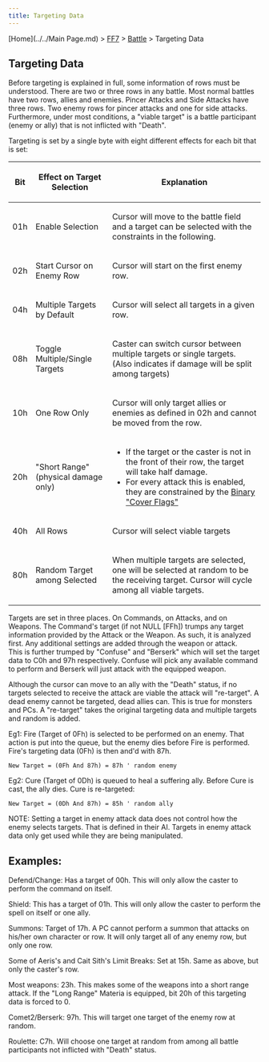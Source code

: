 ```yaml
---
title: Targeting Data
---
```


[Home](../../Main Page.md) > [FF7](../../FF7.md) > [Battle](../Battle.md) > Targeting Data

## Targeting Data

Before targeting is explained in full, some information of rows must be understood. There are two or three rows in any battle. Most normal battles have two rows, allies and enemies. Pincer Attacks and Side Attacks have three rows. Two enemy rows for pincer attacks and one for side attacks. Furthermore, under most conditions, a "viable target" is a battle participant (enemy or ally) that is not inflicted with "Death".

Targeting is set by a single byte with eight different effects for each bit that is set:

<table><thead><tr class="header"><th><p>Bit</p></th><th><p>Effect on Target Selection</p></th><th><p>Explanation</p></th></tr></thead><tbody><tr class="odd"><td><p>01h</p></td><td><p>Enable Selection</p></td><td><p>Cursor will move to the battle field and a target can be selected with the constraints in the following.</p></td></tr><tr class="even"><td><p>02h</p></td><td><p>Start Cursor on Enemy Row</p></td><td><p>Cursor will start on the first enemy row.</p></td></tr><tr class="odd"><td><p>04h</p></td><td><p>Multiple Targets by Default</p></td><td><p>Cursor will select all targets in a given row.</p></td></tr><tr class="even"><td><p>08h</p></td><td><p>Toggle Multiple/Single Targets</p></td><td><p>Caster can switch cursor between multiple targets or single targets. (Also indicates if damage will be split among targets)</p></td></tr><tr class="odd"><td><p>10h</p></td><td><p>One Row Only</p></td><td><p>Cursor will only target allies or enemies as defined in 02h and cannot be moved from the row.</p></td></tr><tr class="even"><td><p>20h<br />
</p></td><td><p>"Short Range"<br />
(physical damage only)</p></td><td><ul><li>If the target or the caster is not in the front of their row, the target will take half damage.</li><li>For every attack this is enabled, they are constrained by the <a href="Battle Scenes.md#Binary .22Cover Flags.22" title="wikilink">Binary "Cover Flags"</a></li></ul></td></tr><tr class="odd"><td><p>40h</p></td><td><p>All Rows</p></td><td><p>Cursor will select viable targets</p></td></tr><tr class="even"><td><p>80h</p></td><td><p>Random Target among Selected</p></td><td><p>When multiple targets are selected, one will be selected at random to be the receiving target. Cursor will cycle among all viable targets.</p></td></tr></tbody></table>

Targets are set in three places. On Commands, on Attacks, and on Weapons. The Command's target (if not NULL \[FFh\]) trumps any target information provided by the Attack or the Weapon. As such, it is analyzed first. Any additional settings are added through the weapon or attack.  
This is further trumped by "Confuse" and "Berserk" which will set the target data to C0h and 97h respectively. Confuse will pick any available command to perform and Berserk will just attack with the equipped weapon.

Although the cursor can move to an ally with the "Death" status, if no targets selected to receive the attack are viable the attack will "re-target". A dead enemy cannot be targeted, dead allies can. This is true for monsters and PCs. A "re-target" takes the original targeting data and multiple targets and random is added.

Eg1: Fire (Target of 0Fh) is selected to be performed on an enemy. That action is put into the queue, but the enemy dies before Fire is performed. Fire's targeting data (0Fh) is then and'd with 87h.

`New Target = (0Fh And 87h) = 87h ' random enemy`

Eg2: Cure (Target of 0Dh) is queued to heal a suffering ally. Before Cure is cast, the ally dies. Cure is re-targeted:

`New Target = (0Dh And 87h) = 85h ' random ally`

NOTE: Setting a target in enemy attack data does not control how the enemy selects targets. That is defined in their AI. Targets in enemy attack data only get used while they are being manipulated.

## Examples:

Defend/Change: Has a target of 00h. This will only allow the caster to perform the command on itself.

Shield: This has a target of 01h. This will only allow the caster to perform the spell on itself or one ally.

Summons: Target of 17h. A PC cannot perform a summon that attacks on his/her own character or row. It will only target all of any enemy row, but only one row.

Some of Aeris's and Cait Sith's Limit Breaks: Set at 15h. Same as above, but only the caster's row.

Most weapons: 23h. This makes some of the weapons into a short range attack. If the "Long Range" Materia is equipped, bit 20h of this targeting data is forced to 0.

Comet2/Berserk: 97h. This will target one target of the enemy row at random.

Roulette: C7h. Will choose one target at random from among all battle participants not inflicted with "Death" status.
